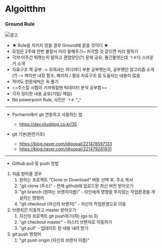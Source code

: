 # Algoitthm

### Ground Rule
![경고](https://user-images.githubusercontent.com/29452256/88355011-dd06ee80-cd9d-11ea-8794-074ca8d5e93e.png)
- ★ Rule을 지키지 않을 경우 Ground에 묻을 것이다 ★
- 모임은 2주에 한번 불참시 미리 말해주기~ 지각할 것 같으면 미리 말하기
- 각자 이주간 뭐햇는지 말하고 괜찮앗던(?) 문제 공유, 풀긴풀엇는데 ㄱㅊ다 스러운거 소개 
- 자료구조 책 공부 -> 모여서는 어디어디 부분 공부햇는지, 공부햇던 알고리즘 소개(?) 
  -> 파이썬 내장 함수, 패키지 / 필요 자료구조 등 도움되는 내용이 많음
- 적어도 한문제씩은 꼭 풀기
- ==주스킬 시험이 가까워질땐 빅데이터 분석 공부함==
- 각자 정리한 내용 공유(기텁/ 메일)
- No powerpoint Rule, 사진은 ㄱㅊ ^_^

---
- Pycharm에서 git 연동하고 사용하는 법
  - https://dev.plusblog.co.kr/35
  
- git 기본(완전기초)
  - https://blog.naver.com/idjoopal/221478597133
  - https://blog.naver.com/idjoopal/221479261931
---

- Github pull 및 push 방법
1. 처음 받아올 경우
   1. 원하는 프로젝트 "Clone or Download" 버튼 선택 후, 주소 복사
   2. "git clone (주소)" - 현재 github에 업로드된 최신 버전 받아오기
   3. "git branch (원하는 브랜치이름)" - 타인에게 영향을 주지않는 작업환경을 개설하는 명령어
   4. "git checkout (자신의 브랜치)" - 자신의 작업환경으로 이동
2. 브랜치간 이동하고 master 받아오기
   1. 자신의 프로젝트 git push하기(하) (go to 3)
   2. "git checkout master" - 마스터 브랜치로 이동하기
   3. "git pull" - 업데이트 된 내용 내려 받기
3. git push 명령어
   1. "git push origin (자신의 브랜치 이름)"

